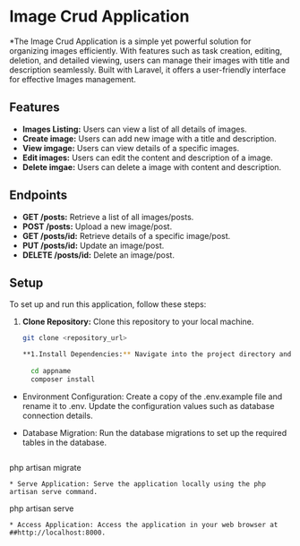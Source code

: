 # Image Crud Application

*The Image Crud Application is a simple yet powerful solution for organizing images efficiently. With features such as task creation, editing, deletion, and detailed viewing, users can manage their images with title and description  seamlessly. Built with Laravel, it offers a user-friendly interface for effective Images management.

## Features

- **Images Listing:** Users can view a list of all details of images.
- **Create image:** Users can add new image with a title and description.
- **View imgage:** Users can view details of a specific images.
- **Edit images:** Users can edit the content and description of a image.
- **Delete imgae:** Users can delete a image with content and description.

## Endpoints

- **GET /posts:** Retrieve a list of all images/posts.
- **POST /posts:** Upload a new image/post.
- **GET /posts/id:** Retrieve details of a specific image/post.
- **PUT /posts/id:** Update an image/post.
- **DELETE /posts/id:** Delete an image/post.

## Setup

To set up and run this application, follow these steps:

1. **Clone Repository:** Clone this repository to your local machine.

   ```bash
   git clone <repository_url>

   **1.Install Dependencies:** Navigate into the project directory and install the necessary dependencies using Composer.
  
     cd appname
     composer install
   ```

* Environment Configuration: Create a copy of the .env.example file and rename it to .env. Update the configuration values such as database connection details.

* Database Migration: Run the database migrations to set up the required tables in the database.
  ```
 php artisan migrate
 ```
* Serve Application: Serve the application locally using the php artisan serve command.
  ```
  php artisan serve
 ```
* Access Application: Access the application in your web browser at ##http://localhost:8000.
